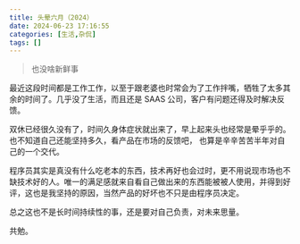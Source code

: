 ```yaml
---
title: 头晕六月（2024）
date: 2024-06-23 17:16:55
categories: [生活,杂侃]
tags: []
---
```


> 也没啥新鲜事

最近这段时间都是工作工作，以至于跟老婆也时常会为了工作拌嘴，牺牲了太多其余的时间了。几乎没了生活，而且还是 SAAS 公司，客户有问题还得及时解决反馈。

双休已经很久没有了，时间久身体症状就出来了，早上起来头也经常是晕乎乎的。也不知道自己还能坚持多久，看产品在市场的反馈吧， 也算是辛辛苦苦半年对自己的一个交代。

程序员其实是真没有什么吃老本的东西，技术再好也会过时，更不用说现市场也不缺技术好的人。唯一的满足感就来自看自己做出来的东西能被被人使用，并得到好评，这也是我坚持的原因，当然产品的好坏也不只是由程序员决定。

总之这也不是长时间持续性的事，还是要对自己负责，对未来思量。

共勉。

